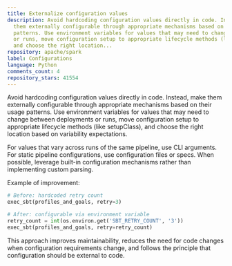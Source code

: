 ```yaml
---
title: Externalize configuration values
description: Avoid hardcoding configuration values directly in code. Instead, make
  them externally configurable through appropriate mechanisms based on their usage
  patterns. Use environment variables for values that may need to change between deployments
  or runs, move configuration setup to appropriate lifecycle methods (like setupClass),
  and choose the right location...
repository: apache/spark
label: Configurations
language: Python
comments_count: 4
repository_stars: 41554
---
```


Avoid hardcoding configuration values directly in code. Instead, make them externally configurable through appropriate mechanisms based on their usage patterns. Use environment variables for values that may need to change between deployments or runs, move configuration setup to appropriate lifecycle methods (like setupClass), and choose the right location based on variability expectations.

For values that vary across runs of the same pipeline, use CLI arguments. For static pipeline configurations, use configuration files or specs. When possible, leverage built-in configuration mechanisms rather than implementing custom parsing.

Example of improvement:
```python
# Before: hardcoded retry count
exec_sbt(profiles_and_goals, retry=3)

# After: configurable via environment variable
retry_count = int(os.environ.get('SBT_RETRY_COUNT', '3'))
exec_sbt(profiles_and_goals, retry=retry_count)
```

This approach improves maintainability, reduces the need for code changes when configuration requirements change, and follows the principle that configuration should be external to code.